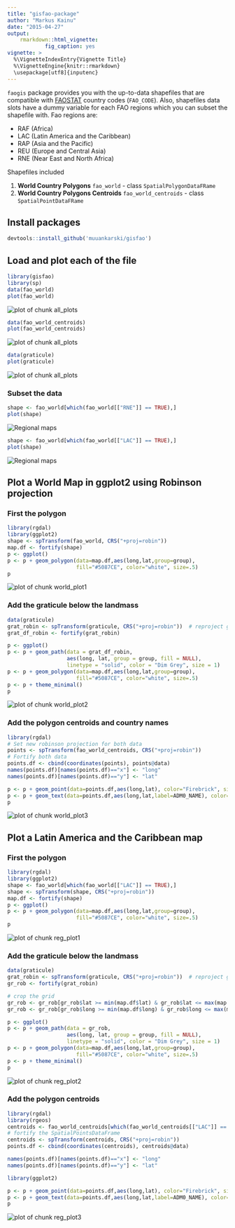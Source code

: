 ```yaml
---
title: "gisfao-package"
author: "Markus Kainu"
date: "2015-04-27"
output: 
    rmarkdown::html_vignette:
            fig_caption: yes
vignette: >
  %\VignetteIndexEntry{Vignette Title}
  %\VignetteEngine{knitr::rmarkdown}
  \usepackage[utf8]{inputenc}
---
```







`faogis` package provides you with the up-to-data shapefiles that are compatible with [FAOSTAT](http://faostat.fao.org/) country codes (`FAO_CODE`). Also, shapefiles data slots have a dummy variable for each FAO regions which you can subset the shapefile with. Fao regions are:

- RAF (Africa)
- LAC (Latin America and the Caribbean)
- RAP (Asia and the Pacific)
- REU (Europe and Central Asia)
- RNE (Near East and North Africa)

Shapefiles included

1. **World Country Polygons** `fao_world` - class `SpatialPolygonDataFRame`
2. **World Country Polygons Centroids** `fao_world_centroids` - class `SpatialPointDataFRame`

<!--
There are no function  only one function `load_fao_shape` that requires one attribute `region` that accept the fao regions as values. Default is `world` that returns the shapefile as whole.
-->


## Install packages


```r
devtools::install_github('muuankarski/gisfao')
```


## Load and plot each of the file


```r
library(gisfao)
library(sp)
data(fao_world)
plot(fao_world)
```

![plot of chunk all_plots](../figure/all_plots-1.png) 

```r
data(fao_world_centroids)
plot(fao_world_centroids)
```

![plot of chunk all_plots](../figure/all_plots-2.png) 

```r
data(graticule)
plot(graticule)
```

![plot of chunk all_plots](../figure/all_plots-3.png) 


### Subset the data



```r
shape <- fao_world[which(fao_world[["RNE"]] == TRUE),]
plot(shape)
```

![Regional maps](../figure/plot2-1.png) 

```r
shape <- fao_world[which(fao_world[["LAC"]] == TRUE),]
plot(shape)
```

![Regional maps](../figure/plot2-2.png) 


## Plot a World Map in ggplot2 using Robinson projection

### First the polygon



```r
library(rgdal)
library(ggplot2)
shape <- spTransform(fao_world, CRS("+proj=robin"))
map.df <- fortify(shape)
p <- ggplot()
p <- p + geom_polygon(data=map.df,aes(long,lat,group=group), 
                      fill="#5087CE", color="white", size=.5)
p
```

![plot of chunk world_plot1](../figure/world_plot1-1.png) 


### Add the graticule below the landmass



```r
data(graticule)
grat_robin <- spTransform(graticule, CRS("+proj=robin"))  # reproject graticule
grat_df_robin <- fortify(grat_robin)

p <- ggplot()
p <- p + geom_path(data = grat_df_robin, 
                   aes(long, lat, group = group, fill = NULL), 
                   linetype = "solid", color = "Dim Grey", size = 1)
p <- p + geom_polygon(data=map.df,aes(long,lat,group=group), 
                      fill="#5087CE", color="white", size=.5)
p <- p + theme_minimal()
p
```

![plot of chunk world_plot2](../figure/world_plot2-1.png) 


### Add the polygon centroids and country names


```r
library(rgdal)
# Set new robinson projection for both data
points <- spTransform(fao_world_centroids, CRS("+proj=robin"))
# Fortify both data
points.df <- cbind(coordinates(points), points@data)
names(points.df)[names(points.df)=="x"] <- "long"
names(points.df)[names(points.df)=="y"] <- "lat"

p <- p + geom_point(data=points.df,aes(long,lat), color="Firebrick", size=1, color="#5087CE")
p <- p + geom_text(data=points.df,aes(long,lat,label=ADM0_NAME), color="Dim Grey", size=2)
p
```

![plot of chunk world_plot3](../figure/world_plot3-1.png) 


## Plot a Latin America and the Caribbean map

### First the polygon



```r
library(rgdal)
library(ggplot2)
shape <- fao_world[which(fao_world[["LAC"]] == TRUE),]
shape <- spTransform(shape, CRS("+proj=robin"))
map.df <- fortify(shape)
p <- ggplot()
p <- p + geom_polygon(data=map.df,aes(long,lat,group=group), 
                      fill="#5087CE", color="white", size=.5)
p
```

![plot of chunk reg_plot1](../figure/reg_plot1-1.png) 


### Add the graticule below the landmass



```r
data(graticule)
grat_robin <- spTransform(graticule, CRS("+proj=robin"))  # reproject graticule
gr_rob <- fortify(grat_robin)

# crop the grid
gr_rob <- gr_rob[gr_rob$lat >= min(map.df$lat) & gr_rob$lat <= max(map.df$lat),]
gr_rob <- gr_rob[gr_rob$long >= min(map.df$long) & gr_rob$long <= max(map.df$long),]

p <- ggplot()
p <- p + geom_path(data = gr_rob, 
                   aes(long, lat, group = group, fill = NULL), 
                   linetype = "solid", color = "Dim Grey", size = 1)
p <- p + geom_polygon(data=map.df,aes(long,lat,group=group), 
                      fill="#5087CE", color="white", size=.5)
p <- p + theme_minimal()
p
```

![plot of chunk reg_plot2](../figure/reg_plot2-1.png) 


### Add the polygon centroids


```r
library(rgdal)
library(rgeos)
centroids <- fao_world_centroids[which(fao_world_centroids[["LAC"]] == TRUE),]
# fortify the SpatialPointsDataFrame
centroids <- spTransform(centroids, CRS("+proj=robin"))
points.df <- cbind(coordinates(centroids), centroids@data)

names(points.df)[names(points.df)=="x"] <- "long"
names(points.df)[names(points.df)=="y"] <- "lat"

library(ggplot2)

p <- p + geom_point(data=points.df,aes(long,lat), color="Firebrick", size=1, color="#5087CE")
p <- p + geom_text(data=points.df,aes(long,lat,label=ADM0_NAME), color="Dim Grey", size=3)
p
```

![plot of chunk reg_plot3](../figure/reg_plot3-1.png) 


